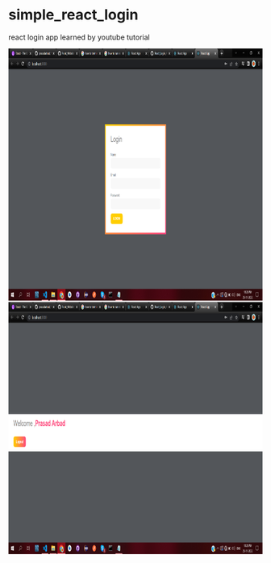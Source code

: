 # simple_react_login
react login app learned by youtube tutorial

<img src="https://github.com/prasadarbad/simple_react_login/blob/main/Screenshots/Screenshot%20(186).png" height= "500" width="900"/>

<img src="https://github.com/prasadarbad/simple_react_login/blob/main/Screenshots/Screenshot%20(185).png" height= "500" width="900"/>


